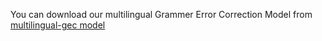 You can download our multilingual Grammer Error Correction Model from [multilingual-gec model](https://drive.google.com/drive/folders/17wU7y4rxsk1ko0-QkJ-mANfrn7lce0tc?usp=sharing) 